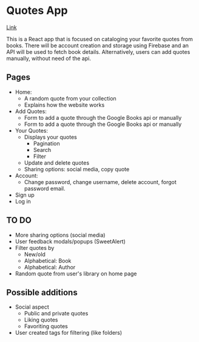 # Quotes App

[Link](https://wolfmatt233.github.io/QuoteApp/)

This is a React app that is focused on cataloging your favorite quotes from books. There will be account creation and storage using Firebase and an API will be used to fetch book details. Alternatively, users can add quotes manually, without need of the api.

## Pages

- Home:
  - A random quote from your collection 
  - Explains how the website works
- Add Quotes:
  - Form to add a quote through the Google Books api or manually
  - Form to add a quote through the Google Books api or manually
- Your Quotes:
  - Displays your quotes
    - Pagination
    - Search
    - Filter
  - Update and delete quotes
  - Sharing options: social media, copy quote
- Account:
  - Change password, change username, delete account, forgot password email.
- Sign up
- Log in

## TO DO

- More sharing options (social media)
- User feedback modals/popups (SweetAlert)
- Filter quotes by
  - New/old
  - Alphabetical: Book
  - Alphabetical: Author
- Random quote from user's library on home page

## Possible additions

- Social aspect
  - Public and private quotes
  - Liking quotes
  - Favoriting quotes
- User created tags for filtering (like folders)

